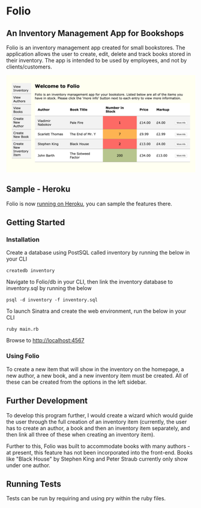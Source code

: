 # Folio
## An Inventory Management App for Bookshops

Folio is an inventory management app created for small bookstores. The application allows the user to create, edit, delete and track books stored in their inventory. The app is intended to be used by employees, and not by clients/customers.

![Folio Homepage](public/images/folio_homepage.png "Folio Homepage")

## Sample - Heroku

Folio is now [running on Heroku](https://folio-inventory-app.herokuapp.com/inventory), you can sample the features there.

## Getting Started
### Installation

Create a database using PostSQL called inventory by running the below in your CLI
```
createdb inventory
```
Navigate to Folio/db in your CLI, then link the inventory database to inventory.sql by running the below
```
psql -d inventory -f inventory.sql
```
To launch Sinatra and create the web environment, run the below in your CLI
```
ruby main.rb
```
Browse to [http://localhost:4567](http://localhost:4567/)

### Using Folio

To create a new item that will show in the inventory on the homepage, a new author, a new book, and a new inventory item must be created. All of these can be created from the options in the left sidebar.

## Further Development 

To develop this program further, I would create a wizard which would guide the user through the full creation of an inventory item (currently, the user has to create an author, a book and then an inventory item separately, and then link all three of these when creating an inventory item). 

Further to this, Folio was built to accommodate books with many authors - at present, this feature has not been incorporated into the front-end. Books like "Black House" by Stephen King and Peter Straub currently only show under one author. 

## Running Tests

Tests can be run by requiring and using pry within the ruby files.

